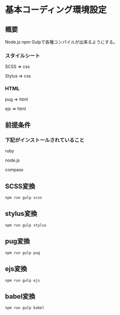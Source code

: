 # 基本コーディング環境設定


## 概要

Node.js npm Gulpで各種コンパイルが出来るようにする。

### スタイルシート

SCSS => css

Stylus => css

### HTML
pug => html

ejs => html

## 前提条件

### 下記がインストールされていること

ruby

node.js

compass

## SCSS変換

```
npm run gulp scss
```

## stylus変換

```
npm run gulp stylus
```

## pug変換

```
npm run gulp pug
```

## ejs変換
```
npm run gulp ejs
```


## babel変換

```
npm run gulp babel
```
